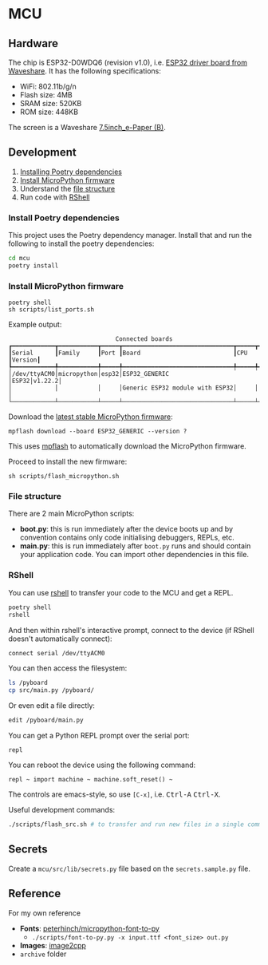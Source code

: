 # MCU

## Hardware

The chip is ESP32-D0WDQ6 (revision v1.0), i.e. [ESP32 driver board from Waveshare](https://www.waveshare.com/e-paper-esp32-driver-board.htm). It has the following specifications:

- WiFi:  802.11b/g/n
- Flash size: 4MB
- SRAM size: 520KB
- ROM size: 448KB

The screen is a Waveshare [7.5inch_e-Paper (B)](https://www.waveshare.com/wiki/7.5inch_e-Paper_HAT_(B)_Manual#Introduction).

## Development

1. [Installing Poetry dependencies](#install-poetry-dependencies)
2. [Install MicroPython firmware](#install-micropython-firmware)
3. Understand the [file structure](#file-structure)
4. Run code with [RShell](#rshell)

### Install Poetry dependencies

This project uses the Poetry dependency manager. Install that and run the following to install the poetry dependencies:

```bash
cd mcu
poetry install
```

### Install MicroPython firmware

```shell
poetry shell
sh scripts/list_ports.sh
```

Example output:

```shell
                              Connected boards
┏━━━━━━━━━━━━┳━━━━━━━━━━━┳━━━━━┳━━━━━━━━━━━━━━━━━━━━━━━━━━━━━━━┳━━━━━┳━━━━━━━┓
┃Serial      ┃Family     ┃Port ┃Board                          ┃CPU  ┃Version┃
┡━━━━━━━━━━━━╇━━━━━━━━━━━╇━━━━━╇━━━━━━━━━━━━━━━━━━━━━━━━━━━━━━━╇━━━━━╇━━━━━━━┩
│/dev/ttyACM0│micropython│esp32│ESP32_GENERIC                  │ESP32│v1.22.2│
│            │           │     │Generic ESP32 module with ESP32│     │       │
└────────────┴───────────┴─────┴───────────────────────────────┴─────┴───────┘
```

Download the [latest stable MicroPython firmware](https://micropython.org/download/esp32/):

```shell
mpflash download --board ESP32_GENERIC --version ?
```

This uses [mpflash](https://github.com/Josverl/micropython-stubber/tree/main/src/mpflash) to automatically download the MicroPython firmware. 

Proceed to install the new firmware:

```shell
sh scripts/flash_micropython.sh
```

### File structure

There are 2 main MicroPython scripts:

- **boot.py**: this is run immediately after the device boots up and by convention contains only code initialising debuggers, REPLs, etc.
- **main.py**: this is run immediately after `boot.py` runs and should contain your application code. You can import other dependencies in this file.


### RShell

You can use [rshell](https://github.com/dhylands/rshell) to transfer your code to the MCU and get a REPL.

```bash
poetry shell
rshell
```

And then within rshell's interactive prompt, connect to the device (if RShell doesn't automatically connect):

```bash
connect serial /dev/ttyACM0
```

You can then access the filesystem:

```bash
ls /pyboard
cp src/main.py /pyboard/
```

Or even edit a file directly:

```bash
edit /pyboard/main.py
```

You can get a Python REPL prompt over the serial port:

```shell
repl
```

You can reboot the device using the following command:

```
repl ~ import machine ~ machine.soft_reset() ~
```

The controls are emacs-style, so use `[C-x]`, i.e. <kbd>Ctrl-A</kbd> <kbd>Ctrl-X</kbd>.

Useful development commands:

```bash
./scripts/flash_src.sh # to transfer and run new files in a single command
```

## Secrets

Create a `mcu/src/lib/secrets.py` file based on the `secrets.sample.py` file. 

## Reference

For my own reference

- **Fonts**: [peterhinch/micropython-font-to-py](https://github.com/peterhinch/micropython-font-to-py)
  - `./scripts/font-to-py.py -x input.ttf <font_size> out.py`
- **Images**: [image2cpp](https://javl.github.io/image2cpp/)
- `archive` folder
